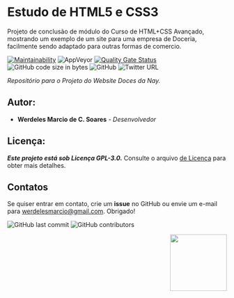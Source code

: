 # Estudo de HTML5 e CSS3
Projeto de conclusão de módulo do Curso de HTML+CSS Avançado, mostrando um exemplo de um site para uma empresa de Doceria, facilmente sendo adaptado para outras formas de comercio.

[![Maintainability](https://api.codeclimate.com/v1/badges/3629bc037bdc9dbf4b71/maintainability)](https://codeclimate.com/github/werdelesmarcio/PyTCPScan/maintainability) <img alt="AppVeyor" src="https://img.shields.io/appveyor/ci/werdelesmarcio/PyTCPScan"> [![Quality Gate Status](https://sonarcloud.io/api/project_badges/measure?project=werdelesmarcio_PyTCPScan&metric=alert_status)](https://sonarcloud.io/dashboard?id=werdelesmarcio_PyTCPScan) <img alt="GitHub code size in bytes" src="https://img.shields.io/github/languages/code-size/werdelesmarcio/PyTCPScan"> <img alt="GitHub" src="https://img.shields.io/github/license/werdelesmarcio/PyTCPScan"> <img alt="Twitter URL" src="https://img.shields.io/twitter/url/https/twitter.com/ScorpionInc?style=social">

_Repositório para o Projeto do Website Doces da Nay._


## Autor:
* **Werdeles Marcio de C. Soares** - _Desenvolvedor_

## Licença: 
***Este projeto está sob Licença GPL-3.0.***
Consulte o arquivo [de Licença](https://github.com/werdelesmarcio/site-doceria/blob/main/LICENSE) para obter mais detalhes.


## Contatos
Se quiser entrar em contato, crie um **issue** no GitHub ou envie um e-mail para werdelesmarcio@gmail.com. Obrigado!

<img alt="GitHub last commit" src="https://img.shields.io/github/last-commit/werdelesmarcio/site-doceria?style=for-the-badge">   <img alt="GitHub contributors" src="https://img.shields.io/github/contributors/werdelesmarcio/site-doceria?style=for-the-badge">

<img src = "https://openwebsolutions.in/blog/wp-content/uploads/2018/01/banner-1.jpg?raw=true" width =130 align="Right">
